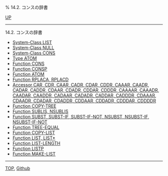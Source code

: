 % 14.2. コンスの辞書

[UP](14.html)  

---

14.2. コンスの辞書

- [System-Class LIST](14.2.list-system-class.html)
- [System-Class NULL](14.2.null-system-class.html)
- [System-Class CONS](14.2.cons-system-class.html)
- [Type ATOM](14.2.atom-type.html)
- [Function CONS](14.2.cons-function.html)
- [Function CONSP](14.2.consp.html)
- [Function ATOM](14.2.atom-function.html)
- [Function RPLACA, RPLACD](14.2.rplaca.html)
- [Accessor CAR, CDR, CAAR, CADR, CDAR, CDDR, CAAAR, CAADR, CADAR, CADDR, CDAAR, CDADR, CDDAR, CDDDR, CAAAAR, CAAADR, CAADAR, CAADDR, CADAAR, CADADR, CADDAR, CADDDR, CDAAAR, CDAADR, CDADAR, CDADDR, CDDAAR, CDDADR, CDDDAR, CDDDDR](14.2.car.html)
- [Function COPY-TREE](14.2.copy-tree.html)
- [Function SUBLIS, NSUBLIS](14.2.sublis.html)
- [Function SUBST, SUBST-IF, SUBST-IF-NOT, NSUBST, NSUBST-IF, NSUBST-IF-NOT](14.2.subst.html)
- [Function TREE-EQUAL](14.2.tree-equal.html)
- [Function COPY-LIST](14.2.copy-list.html)
- [Function LIST, LIST\*](14.2.list-function.html)
- [Function LIST-LENGTH](14.2.list-length.html)
- [Function LISTP](14.2.listp.html)
- [Function MAKE-LIST](14.2.make-list.html)

---
[TOP](index.html),  [Github](https://github.com/nptcl/npt-japanese)

